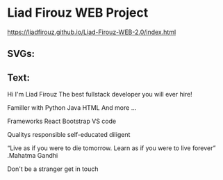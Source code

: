 # Liad Firouz WEB Project
https://liadfirouz.github.io/Liad-Firouz-WEB-2.0/index.html

## SVGs:


## Text:

Hi I'm Liad Firouz
The best fullstack developer you will ever hire!

Familler with
Python
Java
HTML
And more ...

Frameworks
React
Bootstrap
VS code

Qualitys
responsible
self-educated
diligent

“Live as if you were to die tomorrow.
Learn as if you were to live forever”
.Mahatma Gandhi

Don't be a stranger
get in touch
